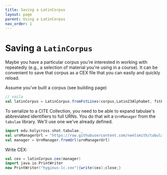 ```yaml
---
title: Saving a LatinCorpus
layout: page
parent: Using a LatinCorpus
nav_order: 1
---
```


# Saving a `LatinCorpus`

Maybe you have a particular corpus you're interested in working with repeatedly (e.g., a selection of material you're using in a course).  It can be convenient to save that corpus as a CEX file that you can easily and quickly reload.

Assume you've built a corpus (see building page)




```scala
// voila
val latinCorpus = LatinCorpus.fromFstLines(corpus,Latin23Alphabet, fstLines, strict=false)
```

To serialize to a CITE Collection, you need to be able to expand tabulae's abbreviated identifiers to full URNs.  You do that wit a `UrnManager` from the `tabulae` library.  We'll use one we've already defined.


```scala
import edu.holycross.shot.tabulae._
val urnManagerUrl = "https://raw.githubusercontent.com/neelsmith/tabulae/master/jvm/src/test/resources/datasets/analytical_types/urnregistry/collectionregistry.cex"
val manager = UrnManager.fromUrl(urnManagerUrl)
```

Write CEX:

```scala
val cex = latinCorpus.cex(manager)
import java.io.PrintWriter
new PrintWriter("hyginus-lc.cex"){write(cex);close;}
```
